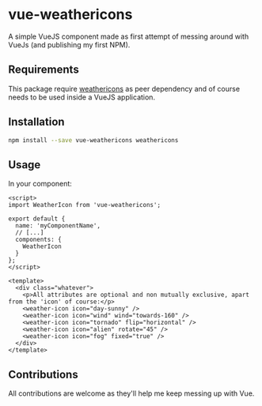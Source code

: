 vue-weathericons
=============

A simple VueJS component made as first attempt of messing around with VueJs (and publishing my first NPM).

## Requirements

This package require [weathericons](https://www.npmjs.com/package/weathericons) as peer dependency and of course needs to be used inside a VueJS application.

## Installation

``` sh
npm install --save vue-weathericons weathericons
```

## Usage

In your component:

```vue
<script>
import WeatherIcon from 'vue-weathericons';

export default {
  name: 'myComponentName',
  // [...]
  components: {
    WeatherIcon
  }
};
</script>

<template>
  <div class="whatever">
    <p>All attributes are optional and non mutually exclusive, apart from the 'icon' of course:</p>
    <weather-icon icon="day-sunny" />
    <weather-icon icon="wind" wind="towards-160" />
    <weather-icon icon="tornado" flip="horizontal" />
    <weather-icon icon="alien" rotate="45" />
    <weather-icon icon="fog" fixed="true" />
  </div>
</template>
```

## Contributions

All contributions are welcome as they'll help me keep messing up with Vue.
